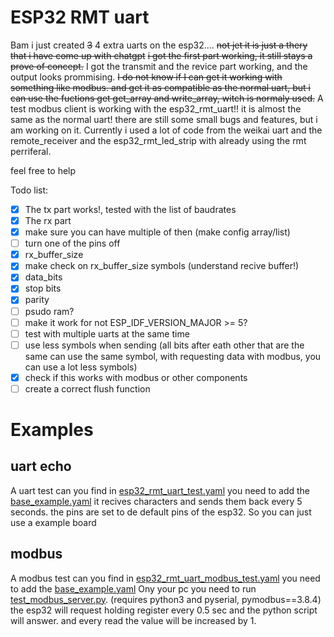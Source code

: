 # ESP32 RMT uart

Bam i just created ~~3~~ 4 extra uarts on the esp32....
~~not jet it is just a thery that i have come up with chatgpt~~
~~i got the first part working, it still stays a prove of concept.~~
I got the transmit and the revice part working, and the output looks prommising.
~~I do not know if I can get it working with something like modbus. and get it as compatible as the normal uart, but i can use the fuctions get get_array and write_array, witch is normaly used.~~
A test modbus client is working with the esp32_rmt_uart!! it is almost the same as the normal uart!
there are still some small bugs and features, but i am working on it.
Currently i used a lot of code from the weikai uart and the remote_receiver and the esp32_rmt_led_strip with already using the rmt perriferal.

feel free to help

Todo list:
- [x] The tx part works!, tested with the list of baudrates
- [x] The rx part 
- [x] make sure you can have multiple of then (make config array/list)
- [ ] turn one of the pins off
- [x] rx_buffer_size 
- [x] make check on rx_buffer_size symbols (understand recive buffer!)
- [x] data_bits 
- [x] stop bits
- [x] parity 
- [ ] psudo ram?
 -[ ] make it work for not ESP_IDF_VERSION_MAJOR >= 5?
- [ ] test with multiple uarts at the same time
- [ ] use less symbols when sending (all bits after eath other that are the same can use the same symbol, with requesting data with modbus, you can use a lot less symbols)
- [x] check if this works with modbus or other components
- [ ] create a correct flush function

# Examples

## uart echo
A uart test can you find in [esp32_rmt_uart_test.yaml](esp32_rmt_uart_test.yaml) you need to add the [base_example.yaml](base_example.yaml)
it recives characters and sends them back every 5 seconds. the pins are set to de default pins of the esp32. So you can just use a example board

## modbus
A modbus test can you find in [esp32_rmt_uart_modbus_test.yaml](esp32_rmt_uart_modbus_test.yaml) you need to add the [base_example.yaml](base_example.yaml)
Ony your pc you need to run [test_modbus_server.py](test_modbus_server.py). (requires python3 and pyserial, pymodbus==3.8.4)
the esp32 will request holding register every 0.5 sec and the python script will answer. and every read the value will be increased by 1.


